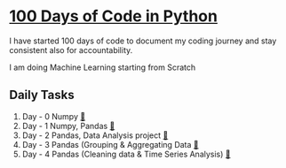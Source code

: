 # [100 Days of Code in Python](https://twitter.com/Param3021/status/1531507810756067328?s=20&t=psaKuMNtRHbSmcQ7QQ0zuQ)
I have started 100 days of code to document my coding journey and stay consistent also for accountability.

I am doing Machine Learning starting from Scratch

## Daily Tasks
1. Day - 0 Numpy [🔗](./Day-0/)
2. Day - 1 Numpy, Pandas [🔗](./Day-1/)
3. Day - 2 Pandas, Data Analysis project [🔗](./Day-2/)
4. Day - 3 Pandas (Grouping & Aggregating Data [🔗](./Day-3/)
5. Day - 4 Pandas (Cleaning data & Time Series Analysis) [🔗](./Day-4/)